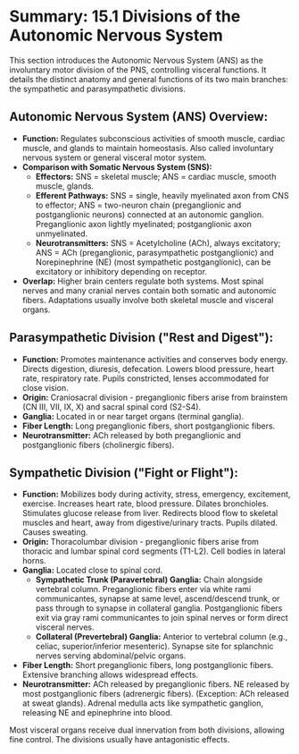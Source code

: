 # Summary: 15.1 Divisions of the Autonomic Nervous System

This section introduces the Autonomic Nervous System (ANS) as the involuntary motor division of the PNS, controlling visceral functions. It details the distinct anatomy and general functions of its two main branches: the sympathetic and parasympathetic divisions.

## Autonomic Nervous System (ANS) Overview:

*   **Function:** Regulates subconscious activities of smooth muscle, cardiac muscle, and glands to maintain homeostasis. Also called involuntary nervous system or general visceral motor system.
*   **Comparison with Somatic Nervous System (SNS):**
    *   **Effectors:** SNS = skeletal muscle; ANS = cardiac muscle, smooth muscle, glands.
    *   **Efferent Pathways:** SNS = single, heavily myelinated axon from CNS to effector; ANS = two-neuron chain (preganglionic and postganglionic neurons) connected at an autonomic ganglion. Preganglionic axon lightly myelinated; postganglionic axon unmyelinated.
    *   **Neurotransmitters:** SNS = Acetylcholine (ACh), always excitatory; ANS = ACh (preganglionic, parasympathetic postganglionic) and Norepinephrine (NE) (most sympathetic postganglionic), can be excitatory or inhibitory depending on receptor.
*   **Overlap:** Higher brain centers regulate both systems. Most spinal nerves and many cranial nerves contain both somatic and autonomic fibers. Adaptations usually involve both skeletal muscle and visceral organs.

## Parasympathetic Division ("Rest and Digest"):

*   **Function:** Promotes maintenance activities and conserves body energy. Directs digestion, diuresis, defecation. Lowers blood pressure, heart rate, respiratory rate. Pupils constricted, lenses accommodated for close vision.
*   **Origin:** Craniosacral division - preganglionic fibers arise from brainstem (CN III, VII, IX, X) and sacral spinal cord (S2-S4).
*   **Ganglia:** Located in or near target organs (terminal ganglia).
*   **Fiber Length:** Long preganglionic fibers, short postganglionic fibers.
*   **Neurotransmitter:** ACh released by both preganglionic and postganglionic fibers (cholinergic fibers).

## Sympathetic Division ("Fight or Flight"):

*   **Function:** Mobilizes body during activity, stress, emergency, excitement, exercise. Increases heart rate, blood pressure. Dilates bronchioles. Stimulates glucose release from liver. Redirects blood flow to skeletal muscles and heart, away from digestive/urinary tracts. Pupils dilated. Causes sweating.
*   **Origin:** Thoracolumbar division - preganglionic fibers arise from thoracic and lumbar spinal cord segments (T1-L2). Cell bodies in lateral horns.
*   **Ganglia:** Located close to spinal cord.
    *   **Sympathetic Trunk (Paravertebral) Ganglia:** Chain alongside vertebral column. Preganglionic fibers enter via white rami communicantes, synapse at same level, ascend/descend trunk, or pass through to synapse in collateral ganglia. Postganglionic fibers exit via gray rami communicantes to join spinal nerves or form direct visceral nerves.
    *   **Collateral (Prevertebral) Ganglia:** Anterior to vertebral column (e.g., celiac, superior/inferior mesenteric). Synapse site for splanchnic nerves serving abdominal/pelvic organs.
*   **Fiber Length:** Short preganglionic fibers, long postganglionic fibers. Extensive branching allows widespread effects.
*   **Neurotransmitter:** ACh released by preganglionic fibers. NE released by most postganglionic fibers (adrenergic fibers). (Exception: ACh released at sweat glands). Adrenal medulla acts like sympathetic ganglion, releasing NE and epinephrine into blood.

Most visceral organs receive dual innervation from both divisions, allowing fine control. The divisions usually have antagonistic effects.
